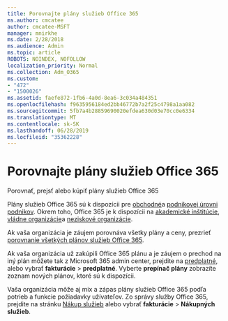 ```yaml
---
title: Porovnajte plány služieb Office 365
ms.author: cmcatee
author: cmcatee-MSFT
manager: mnirkhe
ms.date: 2/28/2018
ms.audience: Admin
ms.topic: article
ROBOTS: NOINDEX, NOFOLLOW
localization_priority: Normal
ms.collection: Adm_O365
ms.custom:
- "472"
- "1500026"
ms.assetid: faefe872-1fb6-4a0d-8ea6-3c034a484351
ms.openlocfilehash: f9635956184ed2bb46772b7a2f25c4798a1aa082
ms.sourcegitcommit: 5fb7a4b28859690020efdea630d03e70cc0e6334
ms.translationtype: MT
ms.contentlocale: sk-SK
ms.lasthandoff: 06/28/2019
ms.locfileid: "35362228"
---
```

# <a name="compare-office-365-plans"></a>Porovnajte plány služieb Office 365

Porovnať, prejsť alebo kúpiť plány služieb Office 365
  
Plány služieb Office 365 sú k dispozícii pre [obchodné](https://products.office.com/compare-all-microsoft-office-products?tab=2)a [podnikovej úrovni podnikov](https://products.office.com/business/compare-more-office-365-for-business-plans). Okrem toho, Office 365 je k dispozícii na [akademické inštitúcie](https://products.office.com/academic/compare-office-365-education-plans), [vládne organizácie](https://products.office.com/government/compare-office-365-government-plans)a [neziskové organizácie](https://products.office.com/nonprofit/office-365-nonprofit-plans-and-pricing?tab=1).
  
Ak vaša organizácia je záujem porovnáva všetky plány a ceny, prezrieť [porovnanie všetkých plánov služieb Office 365](https://products.office.com/business/compare-more-office-365-for-business-plans).
  
Ak vaša organizácia už zakúpili Office 365 plánu a je záujem o prechod na iný plán môžete tak z Microsoft 365 admin center, prejdite na [predplatné](https://go.microsoft.com/fwlink/p/?linkid=842054), alebo vybrať **fakturácie** \> **predplatné**. Vyberte **prepínač plány** zobrazíte zoznam nových plánov, ktoré sú k dispozícii.
  
Vaša organizácia môže aj mix a zápas plány služieb Office 365 podľa potrieb a funkcie požiadavky užívateľov. Zo správy služby Office 365, prejdite na stránku [Nákup služieb](https://go.microsoft.com/fwlink/p/?linkid=868433) alebo vybrať **fakturácie** \> **Nákupných služieb**.
  